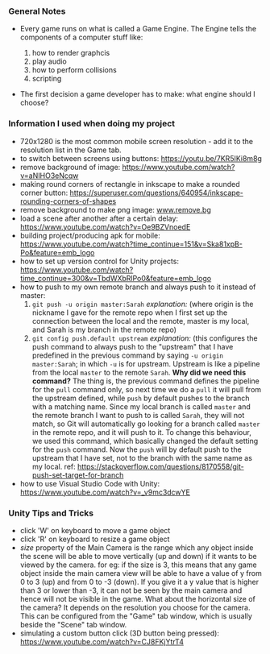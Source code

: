 ### General Notes

- Every game runs on what is called a Game Engine. The Engine tells the components of a computer stuff like:
    1. how to render graphcis
    2. play audio
    3. how to perform collisions 
    4. scripting 

- The first decision a game developer has to make: what engine should I choose?

### Information I used when doing my project

- 720x1280 is the most common mobile screen resolution - add it to the resolution list in the Game tab.
- to switch between screens using buttons: https://youtu.be/7KR5IKi8m8g
- remove background of image: https://www.youtube.com/watch?v=aNIHO3eNcqw
- making round corners of rectangle in inkscape to make a rounded corner button: https://superuser.com/questions/640954/inkscape-rounding-corners-of-shapes
- remove background to make png image: www.remove.bg
- load a scene after another after a certain delay: https://www.youtube.com/watch?v=Oe9BZVnoedE
- building project/producing apk for mobile: https://www.youtube.com/watch?time_continue=151&v=Ska81xpB-Po&feature=emb_logo
- how to set up version control for Unity projects: https://www.youtube.com/watch?time_continue=300&v=TbdWXbRlPo0&feature=emb_logo
- how to push to my own remote branch and always push to it instead of master:
    1. `git push -u origin master:Sarah` 
    *explanation:* (where origin is the nickname I gave for the remote repo when I first set up the connection between the local and the remote, master is my local, and Sarah is my branch in the remote repo)
    2. `git config push.default upstream` 
    *explanation:* (this configures the push command to always push to the "upstream" that I have predefined in the previous command by saying `-u origin master:Sarah`; in which `-u` is for upstream. Upstream is like a pipeline from the local `master` to the remote `Sarah`. 
    **Why did we need this command?** 
    The thing is, the previous command defines the pipeline for the `pull` command only, so next time we do a `pull` it will pull from the upstream defined, while `push` by default pushes to the branch with a matching name.
    Since my local branch is called `master` and the remote branch I want to push to is called `Sarah`, they will not match, so Git will automatically go looking for a branch called `master` in the remote repo, and it will push to it. To change this behaviour, we used this command, which basically changed the default setting for the `push` command. Now the `push` will by default push to the upstream that I have set, not to the branch with the same name as my local.
    ref: https://stackoverflow.com/questions/8170558/git-push-set-target-for-branch
- how to use Visual Studio Code with Unity: https://www.youtube.com/watch?v=_v9mc3dcwYE
### Unity Tips and Tricks

- click 'W' on keyboard to move a game object
- click 'R' on keyboard to resize a game object
- *size* property of the Main Camera is the range which any object inside the scene will be able to move vertically (up and down) if it wants to be viewed by the camera.
for eg: if the size is 3, this means that any game object inside the main camera view will be able to have a value of y from 0 to 3 (up) and from 0 to -3 (down). If you give it a y value that is higher than 3 or lower than -3, it can not be seen by the main camera and hence will not be visible in the game.
What about the horizontal size of the camera? 
It depends on the resolution you choose for the camera. This can be configured from the "Game" tab window, which is usually beside the "Scene" tab window.
- simulating a custom button click (3D button being pressed): https://www.youtube.com/watch?v=CJ8FKjYtrT4